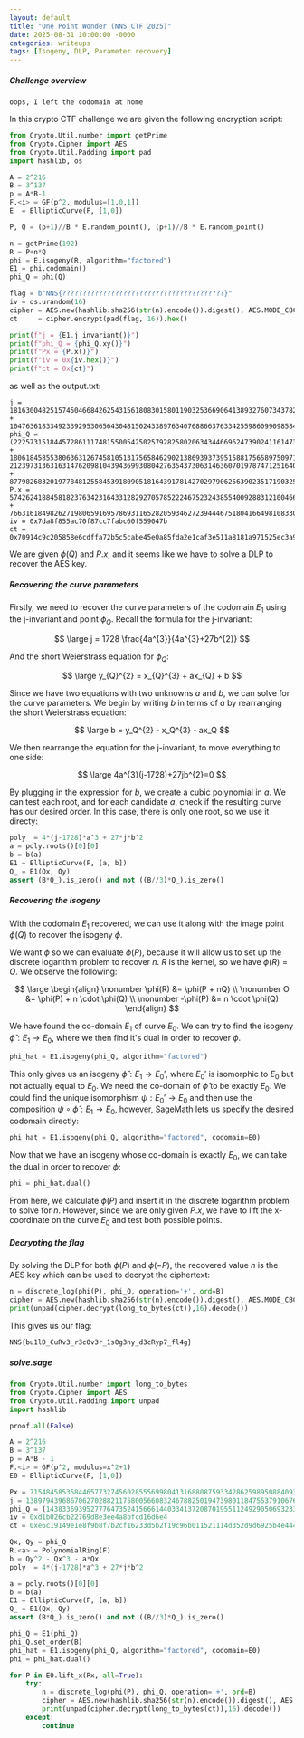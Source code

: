 ```yaml
---
layout: default
title: "One Point Wonder (NNS CTF 2025)"
date: 2025-08-31 10:00:00 -0000
categories: writeups
tags: [Isogeny, DLP, Parameter recovery]
---
```


##### Challenge overview

```
oops, I left the codomain at home
```

In this crypto CTF challenge we are given the following encryption script:

```python
from Crypto.Util.number import getPrime
from Crypto.Cipher import AES
from Crypto.Util.Padding import pad
import hashlib, os

A = 2^216
B = 3^137
p = A*B-1  
F.<i> = GF(p^2, modulus=[1,0,1])
E  = EllipticCurve(F, [1,0])

P, Q = (p+1)//B * E.random_point(), (p+1)//B * E.random_point()

n = getPrime(192)
R = P+n*Q
phi = E.isogeny(R, algorithm="factored")
E1 = phi.codomain()
phi_Q = phi(Q)  

flag = b"NNS{????????????????????????????????????????}"
iv = os.urandom(16)
cipher = AES.new(hashlib.sha256(str(n).encode()).digest(), AES.MODE_CBC, iv)
ct     = cipher.encrypt(pad(flag, 16)).hex()

print(f"j = {E1.j_invariant()}")
print(f"phi_Q = {phi_Q.xy()}")
print(f"Px = {P.x()}")
print(f"iv = 0x{iv.hex()}")
print(f"ct = 0x{ct}")
```

as well as the output.txt:

```
j = 18163004825157450466842625431561808301580119032536690641389327607343782773061546639751762998393779196539875597064310424073920961685*i + 10476361833492339295306564304815024338976340768866376334255986099098584965912219696568648092211110609272091912464632625421909839215
phi_Q = (22257315184457286111748155005425025792825802063434466962473902411614730361444321425941165084133078904123470449975579476128819778071*i + 18061845855380636312674581051317565846290213869393739515881756589750971883163716804746762468096421853876338415747328404551860424738, 21239731363163147620981043943699308042763543730631463607019787471251640856215020805155900823401536718518291296362081601409379355568*i + 8779826832019778481255845391809051816439178142702979062563902351719032536488132695732061179503752527439223190037985972241319740694)
P.x = 5742624188458182376342316433128292705785222467523243855400928831210046626067548089223190334236246885842905182649500944382581000934*i + 7663161849826271980659169578693116528205934627239444675180416649810833094415206594178398886032480427742749796072416769297624604592
iv = 0x7da8f855ac70f87cc7fabc60f559047b
ct = 0x70914c9c205858e6cdffa72b5c5cabe45e0a85fda2e1caf3e511a8181a971525ec3a9da2e5bbaa0d158feff5c81f
```

We are given $\phi(Q)$ and $P.x$, and it seems like we have to solve a DLP to recover the AES key.

##### Recovering the curve parameters

Firstly, we need to recover the curve parameters of the codomain $E_{1}$ using the j-invariant and point $\phi_{Q}$. Recall the formula for the j-invariant:

$$
\large j = 1728 \frac{4a^{3}}{4a^{3}+27b^{2}}
$$

And the short Weierstrass equation for $\phi_{Q}$:

$$
\large y_{Q}^{2} = x_{Q}^{3} + ax_{Q} + b
$$

Since we have two equations with two unknowns $a$ and $b$, we can solve for the curve parameters. We begin by writing $b$ in terms of $a$ by rearranging the short Weierstrass equation:

$$
\large b = y_Q^{2} - x_Q^{3} - ax_Q
$$

We then rearrange the equation for the j-invariant, to move everything to one side:

$$
\large 4a^{3}(j-1728)+27jb^{2}=0
$$

By plugging in the expression for $b$, we create a cubic polynomial in $a$. We can test each root, and for each candidate $a$, check if the resulting curve has our desired order. In this case, there is only one root, so we use it directy:

```python
poly  = 4*(j-1728)*a^3 + 27*j*b^2
a = poly.roots()[0][0]
b = b(a)
E1 = EllipticCurve(F, [a, b])
Q_ = E1(Qx, Qy)
assert (B*Q_).is_zero() and not ((B//3)*Q_).is_zero()
```

##### Recovering the isogeny

With the codomain $E_{1}$ recovered, we can use it along with the image point $\phi(Q)$ to recover the isogeny $\phi$.

We want $\phi$ so we can evaluate $\phi(P)$, because it will allow us to set up the discrete logarithm problem to recover $n$. $R$ is the kernel, so we  have $\phi(R) = O$. We observe the following:

$$
\large
\begin{align}
\nonumber \phi(R) &= \phi(P + nQ) \\
\nonumber O &= \phi(P) + n \cdot \phi(Q) \\
\nonumber -\phi(P) &= n \cdot \phi(Q)
\end{align}
$$

We have found the co-domain $E_{1}$ of curve $E_{0}$. We can try to find the isogeny $\hat{\phi}: E_{1} \rightarrow E_{0}$, where we then find it's dual in order to recover $\phi$.

```python
phi_hat = E1.isogeny(phi_Q, algorithm="factored")
```

This only gives us an isogeny $\hat{\phi}: E_{1} \rightarrow E_{0}'$, where $E_{0}'$ is isomorphic to $E_{0}$ but not actually equal to $E_{0}$. We need the co-domain of $\hat{\phi}$ to be exactly $E_{0}$. We could find the unique isomorphism $\psi: E_{0}' \rightarrow E_{0}$ and then use the composition $\psi \circ \hat{\phi} : E_{1} \rightarrow E_{0}$, however, SageMath lets us specify the desired codomain directly:

```python
phi_hat = E1.isogeny(phi_Q, algorithm="factored", codomain=E0)
```

Now that we have an isogeny whose co-domain is exactly $E_{0}$, we can take the dual in order to recover $\phi$:

```python
phi = phi_hat.dual()
```

From here, we calculate $\phi(P)$ and insert it in the discrete logarithm problem to solve for $n$. However, since we are only given $P.x$, we have to lift the x-coordinate on the curve $E_{0}$ and test both possible points.

##### Decrypting the flag

By solving the DLP for both $\phi(P)$ and $\phi(-P)$, the recovered value $n$ is the AES key which can be used to decrypt the ciphertext:

```python
n = discrete_log(phi(P), phi_Q, operation='+', ord=B)
cipher = AES.new(hashlib.sha256(str(n).encode()).digest(), AES.MODE_CBC, long_to_bytes(iv))
print(unpad(cipher.decrypt(long_to_bytes(ct)),16).decode())
```

This gives us our flag:

```
NNS{bu1lD_CuRv3_r3c0v3r_1s0g3ny_d3cRyp7_fl4g}
```

##### solve.sage

```python
from Crypto.Util.number import long_to_bytes
from Crypto.Cipher import AES
from Crypto.Util.Padding import unpad
import hashlib

proof.all(False)

A = 2^216
B = 3^137
p = A*B - 1
F.<i> = GF(p^2, modulus=x^2+1)
E0 = EllipticCurve(F, [1,0])

Px = 7154845853584465773274560285556998041316880875933428625989508840930540660640386605518629576825395103283629863864475785639190189540*i + 7055760255797631743070087750378584646385412285826739992132686291867615676943829419672853502757913189891063696683042430994015726061
j = 13897943968670627028821175800566083246788250194739801184755379106763256231540209142346577809447217378788456971272445373264849010133*i + 23780011362891232032543058818843206569075289330860563525186623156946237644042578939371224060623299802446529270938546128646375815042
phi_Q = (1438336939527776473524156661440334137208701955112492905069323395488777827834790134059116893010523111877971455504309886416495150015*i + 3427726008556100688888416236611350024877356838402910936483689909032270130497153660883916133984220069248107328366037201206313414045, 6796549415058176434426312807671630923318528924038107427972821512510845938594581102460415477288633003544443376494889850457469057366*i + 22484510185502283667379549736147041418927205110085658279406360321295482559193327870894913536669477509036655550593482159665400332205)
iv = 0xd1b026cb22769d8e3ee4a8bfcd16d6e4
ct = 0xe6c19149e1e8f9b8f7b2cf16233d5b2f19c96b011521114d352d9d6925b4e444c1280eea906716fb3da1080d0194f8db

Qx, Qy = phi_Q
R.<a> = PolynomialRing(F)
b = Qy^2 - Qx^3 - a*Qx
poly  = 4*(j-1728)*a^3 + 27*j*b^2

a = poly.roots()[0][0]
b = b(a)
E1 = EllipticCurve(F, [a, b])
Q_ = E1(Qx, Qy)
assert (B*Q_).is_zero() and not ((B//3)*Q_).is_zero()

phi_Q = E1(phi_Q)
phi_Q.set_order(B)
phi_hat = E1.isogeny(phi_Q, algorithm="factored", codomain=E0)
phi = phi_hat.dual()

for P in E0.lift_x(Px, all=True):
    try:
        n = discrete_log(phi(P), phi_Q, operation='+', ord=B)
        cipher = AES.new(hashlib.sha256(str(n).encode()).digest(), AES.MODE_CBC, long_to_bytes(iv))
        print(unpad(cipher.decrypt(long_to_bytes(ct)),16).decode())
    except:
        continue
```

